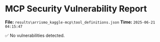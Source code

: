 # MCP Security Vulnerability Report
**File:** `results\arrismo_kaggle-mcp\tool_definitions.json`
**Time:** `2025-06-21 04:15:47`

✅ No vulnerabilities detected.